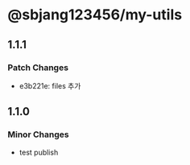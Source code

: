 # @sbjang123456/my-utils

## 1.1.1

### Patch Changes

- e3b221e: files 추가

## 1.1.0

### Minor Changes

- test publish
